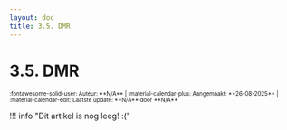 ```yaml
---
layout: doc
title: 3.5. DMR
---
```

# 3.5. DMR
<span style="font-size:0.7em;">
    :fontawesome-solid-user: Auteur: **N/A** | :material-calendar-plus: Aangemaakt: **26-08-2025** | :material-calendar-edit: Laatste update: **N/A** door **N/A**
</span>

!!! info "Dit artikel is nog leeg! :("
